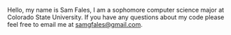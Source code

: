 Hello, my name is Sam Fales, I am a sophomore computer science major at Colorado State University. If you have any questions about my code please feel free to email me at samgfales@gmail.com.
